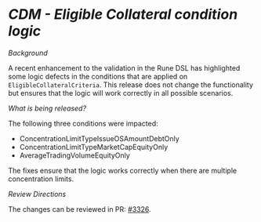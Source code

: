 # *CDM - Eligible Collateral condition logic*

_Background_

A recent enhancement to the validation in the Rune DSL has highlighted some logic defects in the conditions that are applied on `EligibleCollateralCriteria`. This release does not change the functionality but ensures that the logic will work correctly in all possible scenarios.

_What is being released?_

The following three conditions were impacted:
- ConcentrationLimitTypeIssueOSAmountDebtOnly
- ConcentrationLimitTypeMarketCapEquityOnly
- AverageTradingVolumeEquityOnly

The fixes ensure that the logic works correctly when there are multiple concentration limits.

_Review Directions_

The changes can be reviewed in PR: [#3326](https://github.com/finos/common-domain-model/pull/3326).
